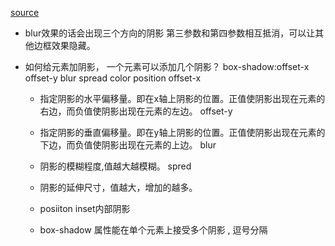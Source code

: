 [source](https://juejin.cn/post/6992374133392670757)

- blur效果的话会出现三个方向的阴影
  第三参数和第四参数相互抵消，可以让其他边框效果隐藏。

- 如何给元素加阴影， 一个元素可以添加几个阴影？
  box-shadow:offset-x offset-y blur spread color position
  offset-x
  - 指定阴影的水平偏移量。即在x轴上阴影的位置。正值使阴影出现在元素的右边，而负值使阴影出现在元素的左边。
  offset-y
  - 指定阴影的垂直偏移量。即在y轴上阴影的位置。正值使阴影出现在元素的下边，而负值使阴影出现在元素的上边。
  blur 
  - 阴影的模糊程度,值越大越模糊。
  spred
  - 阴影的延伸尺寸，值越大，增加的越多。
  - posiiton  inset内部阴影

  - box-shadow 属性能在单个元素上接受多个阴影
  , 逗号分隔


